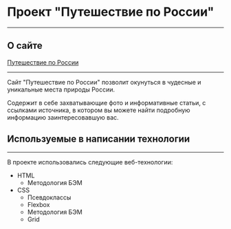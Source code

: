 # Проект "Путешествие по России"
___


## О сайте
[Путешествие по России](https://reverseserj.github.io/russian-travel/) 
___

Сайт "Путешествие по России" позволит окунуться в чудесные и уникальные места природы России.

Содержит в себе захватывающие фото и информативные статьи, с ссылками источника, в котором вы можете найти подробную информацию заинтересовавшую вас.

## Используемые в написании технологии
___
В проекте использовались следующие веб-технологии:
  * HTML
    * Методология БЭМ
  * CSS
    * Псевдоклассы
    * Flexbox
    * Методология БЭМ
    * Grid
